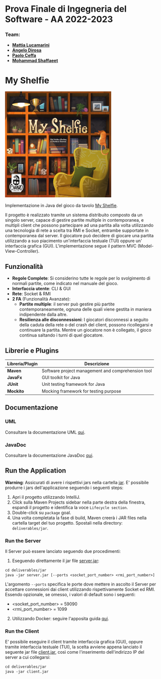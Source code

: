 # Prova Finale di Ingegneria del Software - AA 2022-2023
### Team: 
- [**Mattia Lucamarini**](https://github.com/mattia-lucamarini)
- [**Angelo Dirosa**](https://github.com/Angelodirosa)
- [**Paolo Ceffa**](https://github.com/poolll98)
- [**Mohammad Shaffaeet**]()
# My Shelfie
<img src="MyShelfie/free_resources/my-shelfie.png" alt="Image description" width="350">

Implementazione in Java del gioco da tavolo [My Shelfie](https://www.craniocreations.it/prodotto/my-shelfie).

Il progetto è realizzato tramite un sistema distribuito composto da un singolo server, capace di gestire partite multiple
in contemporanea, e multipli client che possono partecipare ad una partita alla volta utilizzando una tecnologia di rete
a scelta tra RMI e Socket, entrambe supportate in contemporanea dal server.
Il giocatore può decidere di giocare una partita utilizzando a suo piacimento un'interfaccia testuale (TUI) oppure un'
interfaccia grafica (GUI).
L'implementazione segue il pattern MVC (Model-View-Controller).

## Funzionalità
- __Regole Complete__: Si considerino tutte le regole per lo svolgimento di normali partite, come indicato nel manuale del gioco.
- __Interfaccia utente__: CLI & GUI
- __Rete__: Socket & RMI
- __2 FA__ (Funzionalità Avanzate):
  - __Partite multiple__: il server può gestire più partite contemporaneamente, ognuna delle quali viene gestita in maniera 
  indipendente dalla altre.
  - __Resilienza alle disconnessioni__: I giocatori disconnessi a seguito della caduta della rete o del crash del client, 
  possono ricollegarsi e continuare la partita. Mentre un giocatore non è collegato, il gioco continua saltando i turni di quel giocatore.

## Librerie e Plugins
| Libreria/Plugin | Descrizione                                    |
|-----------------|------------------------------------------------|
| __Maven__       | Software project management and comprehension tool|
| __JavaFx__      | GUI toolkit for Java                           |
| __JUnit__       | Unit testing framework for Java     |
| __Mockito__     | Mocking framework for testing purpose |

## Documentazione
### UML
Consultare la documentazione UML [qui](deliverables/uml).
### JavaDoc
Consultare la documentazione JavaDoc [qui](deliverables).

## Run the Application

**Warning**: Assicurati di avere i rispettivi jars nella cartella [jar](deliverables/jar). 
E' possibile produrre i jars dell'applicazione seguendo i seguenti steps:
1. Apri il progetto utilizzando IntelliJ.
2. Click sulla Maven Projects sidebar nella parte destra della finestra, espandi il progetto e identifica la voce ```Lifecycle section```. 
3. Double-click su ```package``` goal.
4. Una volta completata la fase di build, Maven creerà i JAR files nella cartella target del tuo progetto. Spostali nella directory: ```deliverables/jar```.

### Run the Server
Il Server può essere lanciato seguendo due procedimenti:
1. Eseguendo direttamente il jar file [server.jar](deliverables/jar/server.jar):

```
cd deliverables/jar 
java -jar server.jar [--ports <socket_port_number> <rmi_port_number>]
```

L'argomento ```--ports``` specifica le porte dove mettere in ascolto il Server per accettare connessioni dai client utilizzando
rispettivamente Socket ed RMI. Essendo opzionale, se omesso, i valori di default sono i seguenti:
  - <socket_port_number> = 59090
  - <rmi_port_number> = 1099
2. Utilizzando Docker: seguire l'apposita guida [qui](deliverables/jar/README.md).

### Run the Client
E' possibile eseguire il client tramite interfaccia grafica (GUI), oppure tramite interfaccia testuale (TUI),
la scelta avviene appena lanciato il seguente jar file [client.jar](deliverables/jar/client.jar), così come 
l'inserimento dell'indirizzo IP del server a cui collegarsi:

``` 
cd deliverables/jar 
java -jar client.jar
```

